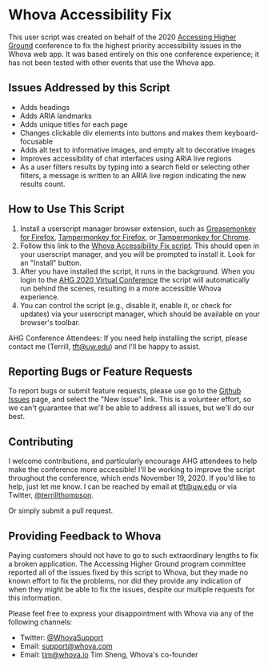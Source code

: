 Whova Accessibility Fix
==============================

This user script was created on behalf of the 2020 [Accessing Higher Ground][] conference 
to fix the highest priority accessibility issues in the Whova web app. It was based entirely on this one conference experience; it has not been tested with other events that use the Whova app.  

Issues Addressed by this Script
---------------------------------------

* Adds headings
* Adds ARIA landmarks
* Adds unique titles for each page
* Changes clickable div elements into buttons and makes them keyboard-focusable
* Adds alt text to informative images, and empty alt to decorative images
* Improves accessibility of chat interfaces using ARIA live regions
* As a user filters results by typing into a search field or selecting other filters, a message is written to an ARIA live region indicating the new results count.  

How to Use This Script
----------------------

1. Install a userscript manager browser extension, such as [Greasemonkey for Firefox][], [Tampermonkey for Firefox][], or [Tampermonkey for Chrome][].
2. Follow this link to the [Whova Accessibility Fix script][]. This should open in your userscript manager, and you will be prompted to install it. Look for an "Install" button.  
3. After you have installed the script, it runs in the background. When you login to the [AHG 2020 Virtual Conference][] the script will automatically run behind the scenes, resulting in a more accessible Whova experience. 
4. You can control the script (e.g., disable it, enable it, or check for updates) via your userscript manager, which should be available on your browser's toolbar. 

AHG Conference Attendees: If you need help installing the script, please contact me (Terrill, [tft@uw.edu][]) and I'll be happy to assist. 

Reporting Bugs or Feature Requests
----------------------------------

To report bugs or submit feature requests, please use go to the [Github Issues] page, and select the "New Issue" link. This is a volunteer effort, so we can't guarantee that we'll be able to address all issues, but we'll do our best. 

Contributing
-------------------

I welcome contributions, and particularly encourage AHG attendees to help make the conference more accessible! 
I'll be working to improve the script throughout the conference, which ends November 19, 2020. If you'd like to help, just let me know. I can be reached by email at [tft@uw.edu][] or via Twitter, [@terrillthompson][]. 

Or simply submit a pull request. 

Providing Feedback to Whova
--------------------------- 

Paying customers should not have to go to such extraordinary lengths to fix a broken application. The Accessing Higher Ground program committee reported all of the issues fixed by this script to Whova, but they made no known effort to fix the problems, nor did they provide any indication of when they might be able to fix the issues, despite our multiple requests for this information. 

Please feel free to express your disappointment with Whova via any of the following channels:
* Twitter: [@WhovaSupport][] 
* Email: [support@whova.com][]
* Email: [tim@whova.io][] Tim Sheng, Whova's co-founder


[Accessing Higher Ground]: https://accessinghigherground.org
[AHG 2020 Virtual Conference]: https://whova.com/portal/webapp/ahead_202011
[Github Issues]: https://github.com/terrill/whova-a11y-fix/issues
[Greasemonkey for Firefox]: https://addons.mozilla.org/en-US/firefox/addon/greasemonkey/
[support@whova.com]: mailto:support@whova.com
[Tampermonkey for Chrome]: https://chrome.google.com/webstore/detail/tampermonkey/dhdgffkkebhmkfjojejmpbldmpobfkfo?hl=en
[Tampermonkey for Firefox]: https://addons.mozilla.org/en-US/firefox/addon/tampermonkey/
[tft@uw.edu]: mailto:tft@uw.edu
[@terrillthompson]: https://twitter.com/terrillthompson
[tim@whova.io]: mailto:tim@whova.io
[Whova Accessibility Fix script]: https://raw.githubusercontent.com/terrill/whova-a11y-fix/main/WhovaA11yFix.user.js
[@WhovaSupport]: https://twitter.com/whovasupport



